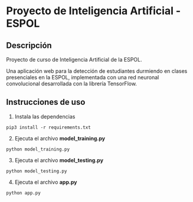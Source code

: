 # Proyecto de Inteligencia Artificial - ESPOL

## Descripción

Proyecto de curso de Inteligencia Artificial de la ESPOL.

Una aplicación web para la detección de estudiantes durmiendo en clases presenciales en la ESPOL, implementada con una red neuronal convolucional desarrollada con la librería TensorFlow.

## Instrucciones de uso

1. Instala las dependencias

```
pip3 install -r requirements.txt
```

2. Ejecuta el archivo **model_training.py**

```
python model_training.py
```

3. Ejecuta el archivo **model_testing.py**

```
python model_testing.py
```

4. Ejecuta el archivo **app.py**

```
python app.py
```

